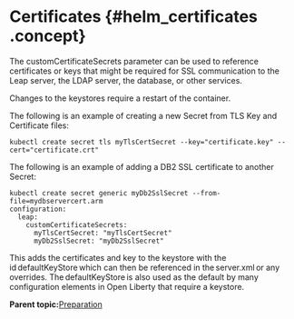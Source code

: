 # Certificates {#helm_certificates .concept}

The customCertificateSecrets parameter can be used to reference certificates or keys that might be required for SSL communication to the Leap server, the LDAP server, the database, or other services.

Changes to the keystores require a restart of the container.

The following is an example of creating a new Secret from TLS Key and Certificate files:

``` {#codeblock_qhf_vss_gxb}
kubectl create secret tls myTlsCertSecret --key="certificate.key" --cert="certificate.crt"
```

The following is an example of adding a DB2 SSL certificate to another Secret:

``` {#codeblock_o41_wss_gxb}
kubectl create secret generic myDb2SslSecret --from-file=mydbservercert.arm 
configuration: 
  leap: 
    customCertificateSecrets: 
      myTlsCertSecret: "myTlsCertSecret" 
      myDb2SslSecret: "myDb2SslSecret"
```

This adds the certificates and key to the keystore with the id defaultKeyStore which can then be referenced in the server.xml or any overrides. The defaultKeyStore is also used as the default by many configuration elements in Open Liberty that require a keystore.

**Parent topic:**[Preparation](helm_preparation.md)

